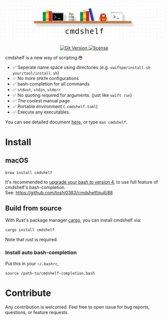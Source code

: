 <p align="center">
  <a href="https://github.com/toshi0383/cmdshelf">
    <img src="https://github.com/toshi0383/assets/blob/master/cmdshelf/banner.png" alt="XcodeGen" />
  </a>
</p>
<p align="center">
  <a href="https://github.com/toshi0383/cmdshelf/releases">
    <img src="https://img.shields.io/github/release/toshi0383/cmdshelf.svg" alt="Git Version" />
  </a>
  <a href="https://github.com/toshi0383/cmdshelf/blob/master/LICENSE">
    <img src="https://img.shields.io/badge/license-MIT-lightgray.svg" alt="license" />
  </a>
</p>

cmdshelf is a new way of scripting.😎

- ✅ Seperate name space using directories (e.g. `swiftpm/install.sh` `your/tool/install.sh`)
- ✅ No more `$PATH` configurations
- ✅ bash-completion for all commands
- ✅ `stdout`, `stdin`, `stderr`
- ✅ No quoting required for arguments. (just like `swift run`)
- ✅ The coolest manual page
- ✅ Portable environment (`.cmdshelf.toml`)
- ✅ Execute any executables.

You can see detailed document [here](docs/getting-started.md), or type `man cmdshelf`.

# Install

## macOS

```
brew install cmdshelf
```

It's recommended to [upgrade your bash to version 4](https://troymccall.com/better-bash-4--completions-on-osx/), to use full feature of cmdshelf's bash-completion.  
See: https://github.com/toshi0383/cmdshelf/pull/88

## Build from source
With Rust's package manager [cargo](https://github.com/rust-lang/cargo), you can install cmdshelf via:

```bash
cargo install cmdshelf
```

Note that rust is required.

### Install auto bash-completion
Put this in your `~/.bashrc`,
```shell
source /path-to/cmdshelf-completion.bash
```

# Contribute
Any contribution is welcomed.
Feel free to open issue for bug reports, questions, or feature requests.
